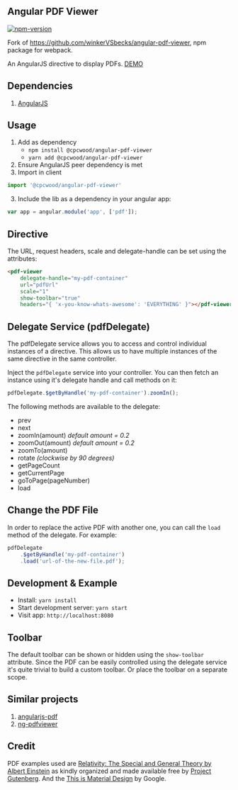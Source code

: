 ## Angular PDF Viewer

[![npm-version](https://img.shields.io/npm/v/@cpcwood/angular-pdf-viewer.svg?color=blueviolet&style=flat-square)](https://www.npmjs.com/package/@cpcwood/angular-pdf-viewer)

Fork of https://github.com/winkerVSbecks/angular-pdf-viewer, npm package for webpack.

An AngularJS directive to display PDFs. [DEMO](http://codepen.io/winkerVSbecks/full/50010e383d0f80deab97858571400d86/)

## Dependencies

1. [AngularJS](http://angularjs.org/)


## Usage

1. Add as dependency
   - `npm install @cpcwood/angular-pdf-viewer` 
   - `yarn add @cpcwood/angular-pdf-viewer` 
2. Ensure AngularJS peer dependency is met
3. Import in client

```js
import '@cpcwood/angular-pdf-viewer'
```

3. Include the lib as a dependency in your angular app:

```js
var app = angular.module('app', ['pdf']);
```


## Directive

The URL, request headers, scale and delegate-handle can be set using the attributes:

```html
<pdf-viewer
    delegate-handle="my-pdf-container"
    url="pdfUrl"
    scale="1"
    show-toolbar="true"
    headers="{ 'x-you-know-whats-awesome': 'EVERYTHING' }"></pdf-viewer>
```


## Delegate Service (pdfDelegate)

The pdfDelegate service allows you to access and control individual instances of a directive. This allows us to have multiple instances of the same directive in the same controller.

Inject the `pdfDelegate` service into your controller. You can then fetch an instance using it's delegate handle and call methods on it:

```js
pdfDelegate.$getByHandle('my-pdf-container').zoomIn();
```

The following methods are available to the delegate:
- prev
- next
- zoomIn(amount) *default amount = 0.2*
- zoomOut(amount) *default amount = 0.2*
- zoomTo(amount)
- rotate *(clockwise by 90 degrees)*
- getPageCount
- getCurrentPage
- goToPage(pageNumber)
- load


## Change the PDF File

In order to replace the active PDF with another one, you can call the `load` method of the delegate. For example:

```js
pdfDelegate
    .$getByHandle('my-pdf-container')
    .load('url-of-the-new-file.pdf');
```


## Development & Example

- Install: `yarn install`
- Start development server: `yarn start`
- Visit app: `http://localhost:8080`


## Toolbar

The default toolbar can be shown or hidden using the `show-toolbar` attribute. Since the PDF can be easily controlled using the delegate service it's quite trivial to build a custom toolbar. Or place the toolbar on a separate scope.


## Similar projects

1. [angularjs-pdf](https://github.com/sayanee/angularjs-pdf)
2. [ng-pdfviewer](https://github.com/akrennmair/ng-pdfviewer)


## Credit

PDF examples used are [Relativity: The Special and General Theory by Albert Einstein](http://www.gutenberg.org/ebooks/30155) as kindly organized and made available free by [Project Gutenberg](http://www.gutenberg.org/wiki/Main_Page). And the [This is Material Design](http://static.googleusercontent.com/media/www.google.com/en//design/material-design.pdf) by Google.
